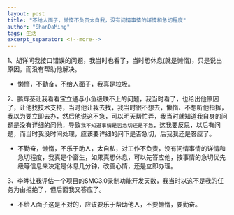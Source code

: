 ```yaml
---
layout: post
title: "不给人面子，懒惰不负责太自我，没有问情事情的详情和急切程度"
author: "ShanDaMing"
tags: 生活
excerpt_separator: <!--more-->
---
```


1、胡详问我接口错误的问题，<!--more-->我当时也看了，当时想休息(就是懒惰)，只是说出原因，而没有帮助他解决。
* 懒惰，不勤奋，不给人面子，我真是垃圾。

2、鹏辉荃让我看看宝立通与小鱼级联不上的问题，我当时看了，也给出他原因了，让他找技术支持，当时他让我去找，我当时很不想去，懒惰、不想听他指挥，我以为要立即去办，然后他说这不急，可以明天帮忙弄，我当时就知道我自身的问题是没有详细的问他，导致`我不知道事情是否急切还是不急`，这我要反思，以后有问题，而当时我没时间处理，应该要详细的问下是否急切，后我我还是答应了。
* 不勤奋，懒惰，不乐于助人，太自私，对工作不负责，没有问情事情的详情和急切程度，我真是个畜生，如果真想休息，可以先答应他，按事情的急切优先级等信息来决定是休息几分钟，改善心情，还是立即办理。

3、李晔让我评估一个项目的SMC3.0录制功能开发天数，我当时以这不是我的任务为由拒绝了，但后面我又答应了。
* 不给人面子这是不对的，应该要乐于帮助他人，不要懒惰，要勤奋。
